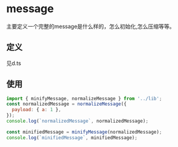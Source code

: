 # message

主要定义一个完整的message是什么样的，怎么初始化,怎么压缩等等。

## 定义

见d.ts

## 使用

```javascript
import { minifyMessage, normalizeMessage } from '../lib';
const normalizedMessage = normalizeMessage({
  payload: { a: 1 },
});
console.log(`normalizedMessage`, normalizedMessage);

const minifiedMessage = minifyMessage(normalizedMessage);
console.log(`minifiedMessage`, minifiedMessage);

```
